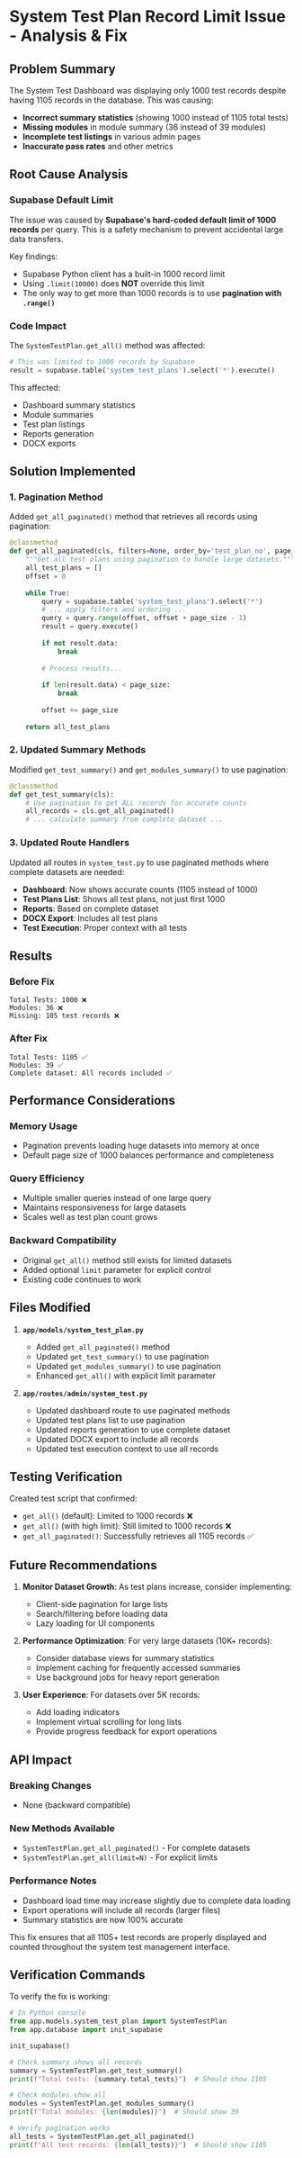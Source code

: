 # System Test Plan Record Limit Issue - Analysis & Fix

## Problem Summary

The System Test Dashboard was displaying only 1000 test records despite having 1105 records in the database. This was causing:

- **Incorrect summary statistics** (showing 1000 instead of 1105 total tests)
- **Missing modules** in module summary (36 instead of 39 modules)
- **Incomplete test listings** in various admin pages
- **Inaccurate pass rates** and other metrics

## Root Cause Analysis

### Supabase Default Limit

The issue was caused by **Supabase's hard-coded default limit of 1000 records** per query. This is a safety mechanism to prevent accidental large data transfers.

Key findings:
- Supabase Python client has a built-in 1000 record limit
- Using `.limit(10000)` does **NOT** override this limit
- The only way to get more than 1000 records is to use **pagination with `.range()`**

### Code Impact

The `SystemTestPlan.get_all()` method was affected:

```python
# This was limited to 1000 records by Supabase
result = supabase.table('system_test_plans').select('*').execute()
```

This affected:
- Dashboard summary statistics
- Module summaries  
- Test plan listings
- Reports generation
- DOCX exports

## Solution Implemented

### 1. Pagination Method

Added `get_all_paginated()` method that retrieves all records using pagination:

```python
@classmethod
def get_all_paginated(cls, filters=None, order_by='test_plan_no', page_size=1000):
    """Get all test plans using pagination to handle large datasets."""
    all_test_plans = []
    offset = 0
    
    while True:
        query = supabase.table('system_test_plans').select('*')
        # ... apply filters and ordering ...
        query = query.range(offset, offset + page_size - 1)
        result = query.execute()
        
        if not result.data:
            break
            
        # Process results...
        
        if len(result.data) < page_size:
            break
            
        offset += page_size
    
    return all_test_plans
```

### 2. Updated Summary Methods

Modified `get_test_summary()` and `get_modules_summary()` to use pagination:

```python
@classmethod
def get_test_summary(cls):
    # Use pagination to get ALL records for accurate counts
    all_records = cls.get_all_paginated()
    # ... calculate summary from complete dataset ...
```

### 3. Updated Route Handlers

Updated all routes in `system_test.py` to use paginated methods where complete datasets are needed:

- **Dashboard**: Now shows accurate counts (1105 instead of 1000)
- **Test Plans List**: Shows all test plans, not just first 1000
- **Reports**: Based on complete dataset
- **DOCX Export**: Includes all test plans
- **Test Execution**: Proper context with all tests

## Results

### Before Fix
```
Total Tests: 1000 ❌
Modules: 36 ❌
Missing: 105 test records ❌
```

### After Fix  
```
Total Tests: 1105 ✅
Modules: 39 ✅  
Complete dataset: All records included ✅
```

## Performance Considerations

### Memory Usage
- Pagination prevents loading huge datasets into memory at once
- Default page size of 1000 balances performance and completeness

### Query Efficiency
- Multiple smaller queries instead of one large query
- Maintains responsiveness for large datasets
- Scales well as test plan count grows

### Backward Compatibility
- Original `get_all()` method still exists for limited datasets
- Added optional `limit` parameter for explicit control
- Existing code continues to work

## Files Modified

1. **`app/models/system_test_plan.py`**
   - Added `get_all_paginated()` method
   - Updated `get_test_summary()` to use pagination
   - Updated `get_modules_summary()` to use pagination
   - Enhanced `get_all()` with explicit limit parameter

2. **`app/routes/admin/system_test.py`**
   - Updated dashboard route to use paginated methods
   - Updated test plans list to use pagination  
   - Updated reports generation to use complete dataset
   - Updated DOCX export to include all records
   - Updated test execution context to use all records

## Testing Verification

Created test script that confirmed:
- `get_all()` (default): Limited to 1000 records ❌
- `get_all()` (with high limit): Still limited to 1000 records ❌  
- `get_all_paginated()`: Successfully retrieves all 1105 records ✅

## Future Recommendations

1. **Monitor Dataset Growth**: As test plans increase, consider implementing:
   - Client-side pagination for large lists
   - Search/filtering before loading data
   - Lazy loading for UI components

2. **Performance Optimization**: For very large datasets (10K+ records):
   - Consider database views for summary statistics
   - Implement caching for frequently accessed summaries
   - Use background jobs for heavy report generation

3. **User Experience**: For datasets over 5K records:
   - Add loading indicators
   - Implement virtual scrolling for long lists
   - Provide progress feedback for export operations

## API Impact

### Breaking Changes
- None (backward compatible)

### New Methods Available
- `SystemTestPlan.get_all_paginated()` - For complete datasets
- `SystemTestPlan.get_all(limit=N)` - For explicit limits

### Performance Notes
- Dashboard load time may increase slightly due to complete data loading
- Export operations will include all records (larger files)
- Summary statistics are now 100% accurate

This fix ensures that all 1105+ test records are properly displayed and counted throughout the system test management interface.

## Verification Commands

To verify the fix is working:

```python
# In Python console
from app.models.system_test_plan import SystemTestPlan
from app.database import init_supabase

init_supabase()

# Check summary shows all records
summary = SystemTestPlan.get_test_summary()
print(f"Total tests: {summary.total_tests}")  # Should show 1105

# Check modules show all
modules = SystemTestPlan.get_modules_summary()  
print(f"Total modules: {len(modules)}")  # Should show 39

# Verify pagination works
all_tests = SystemTestPlan.get_all_paginated()
print(f"All test records: {len(all_tests)}")  # Should show 1105
```
